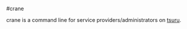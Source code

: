 #crane

crane is a command line for service providers/administrators on
[tsuru](https://github.com/tsuru/tsuru).

